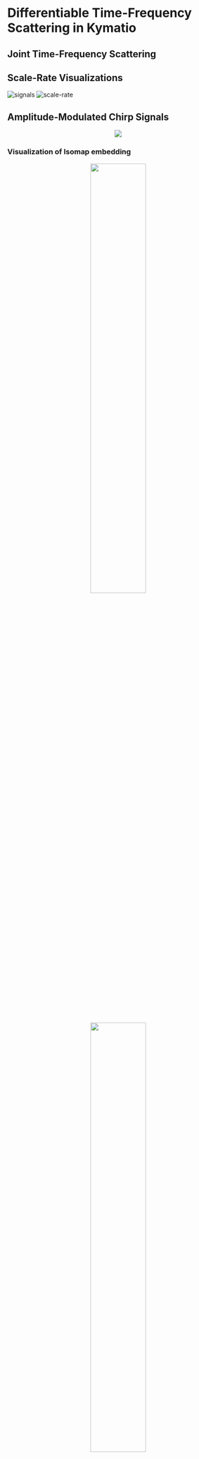 # Differentiable Time-Frequency Scattering in Kymatio

## Joint Time-Frequency Scattering

## Scale-Rate Visualizations
![signals](https://user-images.githubusercontent.com/16495490/161852304-a0924fe7-7a4c-471f-a150-d20339fc8dcd.png)
![scale-rate](https://user-images.githubusercontent.com/16495490/161861321-cb3d9f2a-32f5-4abf-90f7-d9b2b85c9ae4.png)

## Amplitude-Modulated Chirp Signals

<p align="center">
  <img src="https://raw.githubusercontent.com/cyrusvahidi/jtfs-gpu/main/img/scale_reate_visual/moduChirp/moduChirp.gif"/>
</p>

### Visualization of Isomap embedding
<p align="center" width="100%">
    <img height="50%" src="https://raw.githubusercontent.com/cyrusvahidi/jtfs-gpu/main/img/JTFS/isomap.png">
    <img height="50%" src="https://raw.githubusercontent.com/cyrusvahidi/jtfs-gpu/main/img/MFCC/isomap.png">
    <img height="50%" src="https://raw.githubusercontent.com/cyrusvahidi/jtfs-gpu/main/img/OPEN-L3/isomap.png">
    <img height="50%" src="https://raw.githubusercontent.com/cyrusvahidi/jtfs-gpu/main/img/TS/isomap.png">
    <img height="50%" src="https://raw.githubusercontent.com/cyrusvahidi/jtfs-gpu/main/img/STRF/isomap.png">
</p>

![jtfs](https://raw.githubusercontent.com/cyrusvahidi/jtfs-gpu/main/img/JTFS/isomap.png)
![mfcc](https://raw.githubusercontent.com/cyrusvahidi/jtfs-gpu/main/img/MFCC/isomap.png)
![OPENL3](https://raw.githubusercontent.com/cyrusvahidi/jtfs-gpu/main/img/OPEN-L3/isomap.png)
![TS](https://raw.githubusercontent.com/cyrusvahidi/jtfs-gpu/main/img/TS/isomap.png)
![strf](https://raw.githubusercontent.com/cyrusvahidi/jtfs-gpu/main/img/STRF/isomap.png)

### K-NN parameter regression
![knn](https://raw.githubusercontent.com/cyrusvahidi/jtfs-gpu/main/img/knn.png)
## 2-D ConvNet for musical instrument classification
![convnet](https://raw.githubusercontent.com/cyrusvahidi/jtfs-gpu/main/img/jtfs-cnn.png)
## Resynthesis from scattering coefficients
![resynthesis](https://raw.githubusercontent.com/cyrusvahidi/jtfs-gpu/main/img/reconstruction_birds.png)

<ul class="bodyColum2"> (a) Laughing gull (original)
  <audio controls height="40px" width="100px"> (a) Laughing gull (original)
     <source src="https://raw.githubusercontent.com/cyrusvahidi/jtfs-gpu/main/audio/laughinggull.wav" type="audio/mpeg">
     <embed height="50" width="60" src="https://raw.githubusercontent.com/cyrusvahidi/jtfs-gpu/main/audio/laughinggull.wav">
  </audio>
  (a) Laughing gull (original)
  <audio controls height="40px" width="100px">
     <source src="https://raw.githubusercontent.com/cyrusvahidi/jtfs-gpu/main/audio/goshawk.wav" type="audio/mpeg">
     <embed height="50" width="60" src="https://raw.githubusercontent.com/cyrusvahidi/jtfs-gpu/main/audio/goshawk.wav">
  </audio>
</ul>

<ul class="bodyColum2">
 <audio controls height="40px" width="50px">
     <source src="https://raw.githubusercontent.com/cyrusvahidi/jtfs-gpu/main/audio/reconstructed_timesc_gull_j12_q12_t13.wav" type="audio/mpeg">
     <embed height="50" width="60" src="https://raw.githubusercontent.com/cyrusvahidi/jtfs-gpu/main/audio/reconstructed_timesc_gull_j12_q12_t13.wav">
  </audio>
  <audio controls height="40px" width="50px">
     <source src="https://raw.githubusercontent.com/cyrusvahidi/jtfs-gpu/main/audio/reconstructed_timesc_acc_j12_q12_t13.wav" type="audio/mpeg">
     <embed height="50" width="60" src="https://raw.githubusercontent.com/cyrusvahidi/jtfs-gpu/main/audio/reconstructed_timesc_acc_j12_q12_t13.wav">
  </audio>
</ul>

<ul class="bodyColum2">
 <audio controls height="40px" width="100px">
     <source src="https://raw.githubusercontent.com/cyrusvahidi/jtfs-gpu/main/audio/reconstructed_jtfs_gull_j12_q12_t13.wav" type="audio/mpeg">
     <embed height="50" width="60" src="https://raw.githubusercontent.com/cyrusvahidi/jtfs-gpu/main/audio/reconstructed_jtfs_gull_j12_q12_t13.wav">
     <source src="https://raw.githubusercontent.com/cyrusvahidi/jtfs-gpu/main/audio/reconstructed_jtfs_acc_j12_q12_t13.wav" type="audio/mpeg">
     <embed height="50" width="60" src="https://raw.githubusercontent.com/cyrusvahidi/jtfs-gpu/main/audio/reconstructed_jtfs_acc_j12_q12_t13.wav">
  </audio>
</ul>

